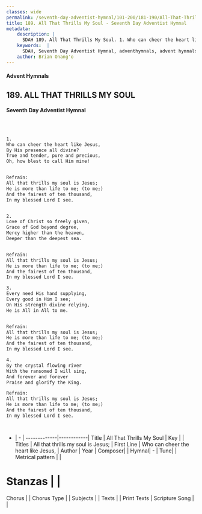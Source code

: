 ```yaml
---
classes: wide
permalink: /seventh-day-adventist-hymnal/101-200/181-190/All-That-Thrills-My-Soul/
title: 189. All That Thrills My Soul - Seventh Day Adventist Hymnal
metadata:
    description: |
      SDAH 189. All That Thrills My Soul. 1. Who can cheer the heart like Jesus, By His presence all divine? True and tender, pure and precious, Oh, how blest to call Him mine! 
    keywords:  |
      SDAH, Seventh Day Adventist Hymnal, adventhymnals, advent hymnals, All That Thrills My Soul, Who can cheer the heart like Jesus, ,All that thrills my soul is Jesus;
    author: Brian Onang'o
---
```


#### Advent Hymnals
## 189. ALL THAT THRILLS MY SOUL
#### Seventh Day Adventist Hymnal

```txt



1.
Who can cheer the heart like Jesus,
By His presence all divine?
True and tender, pure and precious,
Oh, how blest to call Him mine!


Refrain:
All that thrills my soul is Jesus;
He is more than life to me; (to me;)
And the fairest of ten thousand,
In my blessed Lord I see.


2.
Love of Christ so freely given,
Grace of God beyond degree,
Mercy higher than the heaven,
Deeper than the deepest sea.


Refrain:
All that thrills my soul is Jesus;
He is more than life to me; (to me;)
And the fairest of ten thousand,
In my blessed Lord I see.

3.
Every need His hand supplying,
Every good in Him I see;
On His strength divine relying,
He is All in All to me.


Refrain:
All that thrills my soul is Jesus;
He is more than life to me; (to me;)
And the fairest of ten thousand,
In my blessed Lord I see.

4.
By the crystal flowing river
With the ransomed I will sing,
And forever and forever
Praise and glorify the King.

Refrain:
All that thrills my soul is Jesus;
He is more than life to me; (to me;)
And the fairest of ten thousand,
In my blessed Lord I see.




```

- |   -  |
-------------|------------|
Title | All That Thrills My Soul |
Key |  |
Titles | All that thrills my soul is Jesus; |
First Line | Who can cheer the heart like Jesus, |
Author | 
Year | 
Composer|  |
Hymnal|  - |
Tune|  |
Metrical pattern | |
# Stanzas |  |
Chorus |  |
Chorus Type |  |
Subjects |  |
Texts |  |
Print Texts | 
Scripture Song |  |
  

